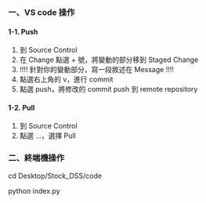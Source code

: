 ### 一、VS code 操作
#### 1-1. Push

1. 到 Source Control
2. 在 Change 點選 + 號，將變動的部分移到 Staged Change
3. !!!! 針對你的變動部分，寫一段敘述在 Message !!!!
4. 點選右上角的 v，進行 commit
5. 點選 push，將修改的 commit push 到 remote repository

#### 1-2. Pull

1. 到 Source Control
2. 點選 ...，選擇 Pull

### 二、終端機操作

cd Desktop/Stock_DSS/code

python index.py






